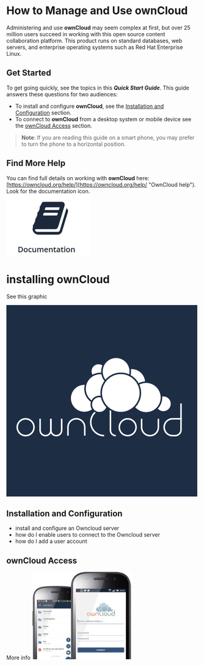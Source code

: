 # How to Manage and Use **ownCloud** #

Administering and use **ownCloud** may seem complex at first, but over 25 million users succeed in working with this open source content collaboration platform.  This product runs on standard databases, web servers, and enterprise operating systems such as Red Hat Enterprise Linux. 

## Get Started ##  
To get going quickly, see the topics in this ***Quick Start Guide***.  This guide answers these questions for two audiences:  

- To install and configure **ownCloud**, see the <a href="#admin">Installation and Configuration</a> section.  
- To connect to **ownCloud** from a desktop system or mobile device see the <a href="#user">ownCloud Access</a> section.  
> **Note**: If you are reading this guide on a smart phone, you may prefer to turn the phone to a horizontal position.

## Find More Help ##
You can find full details on working with **ownCloud** here: [https://owncloud.org/help/](https://owncloud.org/help/ "OwnCloud help"). Look for the documentation icon.  
![docs](Graphics\docs.JPG)

# installing ownCloud #

See this graphic  

![logo](Graphics\logo.jpg)    
  

<h2 id="admin">Installation and Configuration</h2>

- install and configure an Owncloud server
- how do I enable users to connect to the Owncloud server   
- how do I add a user account
<h2 id="user">ownCloud Access</h2>


More info  ![mobile](Graphics\mobile-device.JPG)   